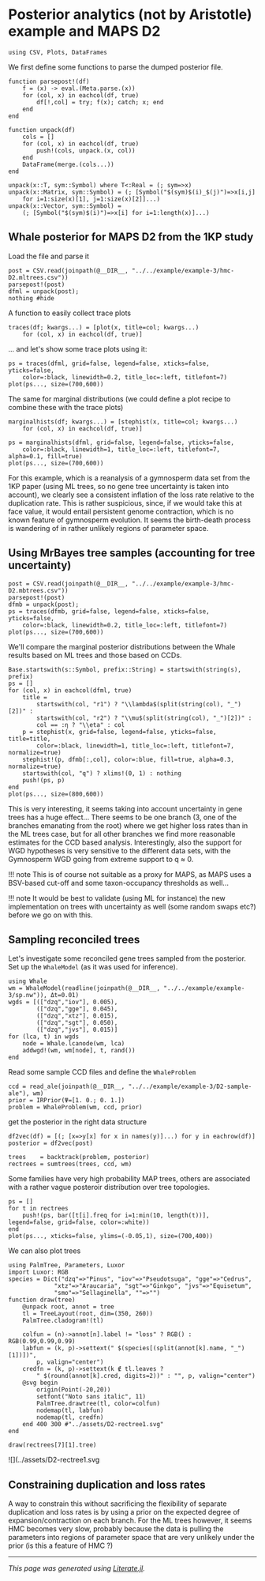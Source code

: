 
# Posterior analytics (not by Aristotle) example and MAPS D2

```@example mapsD2
using CSV, Plots, DataFrames
```

We first define some functions to parse the dumped posterior file.

```@example mapsD2
function parsepost!(df)
    f = (x) -> eval.(Meta.parse.(x))
    for (col, x) in eachcol(df, true)
        df[!,col] = try; f(x); catch; x; end
    end
end

function unpack(df)
    cols = []
    for (col, x) in eachcol(df, true)
        push!(cols, unpack.(x, col))
    end
    DataFrame(merge.(cols...))
end

unpack(x::T, sym::Symbol) where T<:Real = (; sym=>x)
unpack(x::Matrix, sym::Symbol) = (; [Symbol("$(sym)$(i)_$(j)")=>x[i,j]
    for i=1:size(x)[1], j=1:size(x)[2]]...)
unpack(x::Vector, sym::Symbol) =
    (; [Symbol("$(sym)$(i)")=>x[i] for i=1:length(x)]...)
```

## Whale posterior for MAPS D2 from the 1KP study
Load the file and parse it

```@example mapsD2
post = CSV.read(joinpath(@__DIR__, "../../example/example-3/hmc-D2.mltrees.csv"))
parsepost!(post)
dfml = unpack(post);
nothing #hide
```

A function to easily collect trace plots

```@example mapsD2
traces(df; kwargs...) = [plot(x, title=col; kwargs...)
    for (col, x) in eachcol(df, true)]
```

... and let's show some trace plots using it:

```@example mapsD2
ps = traces(dfml, grid=false, legend=false, xticks=false, yticks=false,
    color=:black, linewidth=0.2, title_loc=:left, titlefont=7)
plot(ps..., size=(700,600))
```

The same for marginal distributions (we could define a plot recipe to combine
these with the trace plots)

```@example mapsD2
marginalhists(df; kwargs...) = [stephist(x, title=col; kwargs...)
    for (col, x) in eachcol(df, true)]

ps = marginalhists(dfml, grid=false, legend=false, yticks=false,
    color=:black, linewidth=1, title_loc=:left, titlefont=7, alpha=0.1, fill=true)
plot(ps..., size=(700,600))
```

For this example, which is a reanalysis of a gymnosperm data set from the 1KP
paper (using ML trees, so no gene tree uncertainty is taken into account), we
clearly see a consistent inflation of the loss rate relative to the duplication
rate. This is rather suspicious, since, if we would take this at face value, it
would entail persistent genome contraction, which is no known feature of
gymnosperm evolution. It seems the birth-death process is wandering of in rather
unlikely regions of parameter space.

## Using MrBayes tree samples (accounting for tree uncertainty)

```@example mapsD2
post = CSV.read(joinpath(@__DIR__, "../../example/example-3/hmc-D2.mbtrees.csv"))
parsepost!(post)
dfmb = unpack(post);
ps = traces(dfmb, grid=false, legend=false, xticks=false, yticks=false,
    color=:black, linewidth=0.2, title_loc=:left, titlefont=7)
plot(ps..., size=(700,600))
```

We'll compare the marginal posterior distributions between the Whale results
based on ML trees and those based on CCDs.

```@example mapsD2
Base.startswith(s::Symbol, prefix::String) = startswith(string(s), prefix)
ps = []
for (col, x) in eachcol(dfml, true)
    title =
        startswith(col, "r1") ? "\\lambda$(split(string(col), "_")[2])" :
        startswith(col, "r2") ? "\\mu$(split(string(col), "_")[2])" :
        col == :η ? "\\eta" : col
    p = stephist(x, grid=false, legend=false, yticks=false, title=title,
        color=:black, linewidth=1, title_loc=:left, titlefont=7, normalize=true)
    stephist!(p, dfmb[:,col], color=:blue, fill=true, alpha=0.3, normalize=true)
    startswith(col, "q") ? xlims!(0, 1) : nothing
    push!(ps, p)
end
plot(ps..., size=(800,600))
```

This is very interesting, it seems taking into account uncertainty in gene
trees has a huge effect... There seems to be one branch (3, one of the branches
emanating from the root) where we get higher loss rates than in the ML trees case,
but for all other branches we find more reasonable estimates for the CCD
based analysis. Interestingly, also the support for WGD hypotheses is very
sensitive to the different data sets, with the Gymnosperm WGD going from extreme
support to q ≈ 0.

!!! note
    This is of course not suitable as a proxy for MAPS, as MAPS uses
    a BSV-based cut-off and some taxon-occupancy thresholds as well...

!!! note
    It would be best to validate (using ML for instance) the new implementation
    on trees with uncertainty as well (some random swaps etc?) before
    we go on with this.

## Sampling reconciled trees

Let's investigate some reconciled gene trees sampled from the posterior.
Set up the `WhaleModel` (as it was used for inference).

```@example mapsD2
using Whale
wm = WhaleModel(readline(joinpath(@__DIR__, "../../example/example-3/sp.nw")), Δt=0.01)
wgds = [(["dzq","iov"], 0.005),
        (["dzq","gge"], 0.045),
        (["dzq","xtz"], 0.015),
        (["dzq","sgt"], 0.050),
        (["dzq","jvs"], 0.015)]
for (lca, t) in wgds
    node = Whale.lcanode(wm, lca)
    addwgd!(wm, wm[node], t, rand())
end
```

Read some sample CCD files and define the `WhaleProblem`

```@example mapsD2
ccd = read_ale(joinpath(@__DIR__, "../../example/example-3/D2-sample-ale"), wm)
prior = IRPrior(Ψ=[1. 0.; 0. 1.])
problem = WhaleProblem(wm, ccd, prior)
```

get the posterior in the right data structure

```@example mapsD2
df2vec(df) = [(; [x=>y[x] for x in names(y)]...) for y in eachrow(df)]
posterior = df2vec(post)

trees    = backtrack(problem, posterior)
rectrees = sumtrees(trees, ccd, wm)
```

Some families have very high probability MAP trees, others are associated with
a rather vague posteroir distribution over tree topologies.

```@example mapsD2
ps = []
for t in rectrees
    push!(ps, bar([t[i].freq for i=1:min(10, length(t))], legend=false, grid=false, color=:white))
end
plot(ps..., xticks=false, ylims=(-0.05,1), size=(700,400))
```

We can also plot trees

```@example mapsD2
using PalmTree, Parameters, Luxor
import Luxor: RGB
species = Dict("dzq"=>"Pinus", "iov"=>"Pseudotsuga", "gge"=>"Cedrus",
             "xtz"=>"Araucaria", "sgt"=>"Ginkgo", "jvs"=>"Equisetum",
             "smo"=>"Sellaginella", ""=>"")
function draw(tree)
    @unpack root, annot = tree
    tl = TreeLayout(root, dim=(350, 260))
    PalmTree.cladogram!(tl)

    colfun = (n)->annot[n].label != "loss" ? RGB() : RGB(0.99,0.99,0.99)
    labfun = (k, p)->settext(" $(species[(split(annot[k].name, "_")[1])])",
        p, valign="center")
    credfn = (k, p)->settext(k ∉ tl.leaves ?
        " $(round(annot[k].cred, digits=2))" : "", p, valign="center")
    @svg begin
        origin(Point(-20,20))
        setfont("Noto sans italic", 11)
        PalmTree.drawtree(tl, color=colfun)
        nodemap(tl, labfun)
        nodemap(tl, credfn)
    end 400 300 #"../assets/D2-rectree1.svg"
end

draw(rectrees[7][1].tree)
```

![](../assets/D2-rectree1.svg

## Constraining duplication and loss rates

A way to constrain this without sacrificing the flexibility of separate duplication
and loss rates is by using a prior on the expected degree of expansion/contraction
on each branch. For the ML trees however, it seems HMC becomes very slow, probably
because the data is pulling the parameters into regions of parameter space that
are very unlikely under the prior (is this a feature of HMC ?)

---

*This page was generated using [Literate.jl](https://github.com/fredrikekre/Literate.jl).*

